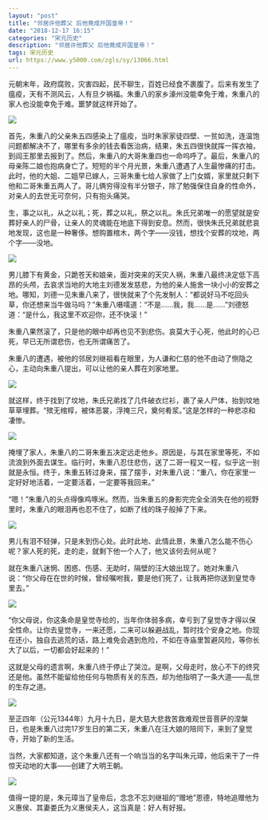 ```yaml
---
layout: "post"
title: "邻居许他葬父 后他竟成开国皇帝！"
date: "2018-12-17 16:15"
categories: "宋元历史"
description: "邻居许他葬父 后他竟成开国皇帝！"
tags: 宋元历史
url: https://www.y5000.com/zgls/sy/13066.html
---
```






元朝末年，政府腐败，灾害四起，民不聊生，百姓已经食不裹腹了。后来有发生了瘟疫，天有不测风云，人有旦夕祸福。朱重八的家乡濠州没能幸免于难，朱重八的家人也没能幸免于难。噩梦就这样开始了。

![](https://img.y5000.com/uploads/allimg/170210/1440164115-0.jpg)

首先，朱重八的父亲朱五四感染上了瘟疫，当时朱家家徒四壁、一贫如洗，连温饱问题都解决不了，哪里有多余的钱去看医治病，结果，朱五四很快就挥一挥衣袖，到阎王那里去报到了。然后，朱重八的大哥朱重四也一命呜呼了。最后，朱重八的母亲陈二娘也抱病身亡了。短短的半个月光景，朱重八遭遇了人生最惨痛的打击。此时，他的大姐、二姐早已嫁人，三哥朱重七给人家做了上门女婿，家里就只剩下他和二哥朱重五两人了。哥儿俩穷得没有半分银子，除了勉强保住自身的性命外，对亲人的去世无可奈何，只有抱头痛哭。

生，事之以礼，从之以礼；死，葬之以礼，祭之以礼。朱氏兄弟唯一的愿望就是安葬好亲人的尸骨，让亲人的灵魂能在地底下得到安息。然而，很快朱氏兄弟就悲哀地发现，这也是一种奢侈。想购置棺木，两个字——没钱，想找个安葬的坟地，两个字——没地。

![](https://img.y5000.com/uploads/allimg/170210/8-1F210143443D4.jpg)

男儿膝下有黄金，只跪苍天和娘亲，面对突来的天灾人祸，朱重八最终决定低下高昂的头颅，去哀求当地的大地主刘德发发慈悲，为他的亲人施舍一块小小的安葬之地。哪知，刘德一见朱重八来了，很快就来了个先发制人：“都说好马不吃回头草，你还想来当牛做马吗？”朱重八嗫嚅道：“不是……我，我……是……”刘德怒道：“是什么，我这里不欢迎你，还不快滚！”

朱重八果然滚了，只是他的眼中却再也见不到悲伤。哀莫大于心死，他此时的心已死，早已无所谓悲伤，也无所谓痛苦了。

朱重八的遭遇，被他的邻居刘继祖看在眼里，为人谦和仁慈的他不由动了恻隐之心，主动向朱重八提出，可以让他的亲人葬在刘家地里。

![](https://img.y5000.com/uploads/allimg/170210/1440164105-1.jpg)

就这样，终于找到了坟地，朱氏兄弟找了几件破衣烂衫，裹了亲人尸体，抬到坟地草草埋葬。“殡无棺椁，被体恶裳，浮掩三尺，奠何肴浆。”这是怎样的一种悲凉和凄惨。

![](https://img.y5000.com/uploads/allimg/170210/8-1F210143459123.jpg)

掩埋了家人，朱重八的二哥朱重五决定远走他乡。原因是，与其在家里等死，不如流浪到外面去谋生。临行时，朱重八忍住悲伤，送了二哥一程又一程，似乎这一别就是永恒。终于，朱重五转过身来，摆了摆手，对朱重八说：“重八，你在家里一定好好地活着，一定要活着，一定要等我回来。”

“嗯！”朱重八的头点得像鸡啄米。然而，当朱重五的身影完完全全消失在他的视野里时，朱重八的眼泪再也忍不住了，如断了线的珠子般掉了下来。

![](https://img.y5000.com/uploads/allimg/170210/1440162000-2.jpg)

男儿有泪不轻弹，只是未到伤心处。此时此地、此情此景，朱重八怎么能不伤心呢？家人死的死，走的走，就剩下他一个人了，他又该何去何从呢？

就在朱重八迷惘、困惑、伤感、无助时，隔壁的汪大娘出现了。她对朱重八说：“你父母在在世的时候，曾经嘱咐我，要是他们死了，让我再把你送到皇觉寺里去。”

![](https://img.y5000.com/uploads/allimg/170210/14401622K-3.jpg)

“你父母说，你这条命是皇觉寺给的，当年你体弱多病，幸亏到了皇觉寺才得以保全性命。让你去皇觉寺，一来还愿，二来可以躲避战乱，暂时找个安身之地。你现在还小，独自去逃荒的话，路上难免会遇到危险，不如在寺庙里暂避风险，等你长大了以后，一切都会好起来的！”

这就是父母的遗言啊，朱重八终于停止了哭泣。是啊，父母走时，放心不下的终究还是他。虽然不能留给他任何与物质有关的东西，却为他指明了一条大道——乱世的生存之道。

![](https://img.y5000.com/uploads/allimg/170210/14401A257-4.jpg)

至正四年（公元1344年）九月十九日，是大慈大悲救苦救难观世音菩萨的涅槃日，也是朱重八过完17岁生日的第二天，朱重八在汪大娘的陪同下，来到了皇觉寺，开始了新的生活。

当然，大家都知道，这个朱重八还有一个响当当的名字叫朱元璋，他后来干了一件惊天动地的大事——创建了大明王朝。

![](https://img.y5000.com/uploads/allimg/170210/14401B101-5.jpg)

值得一提的是，朱元璋当了皇帝后，念念不忘刘继祖的“赠地”恩德，特地追赠他为义惠侯、其妻娄氏为义惠侯夫人，这当真是：好人有好报。

